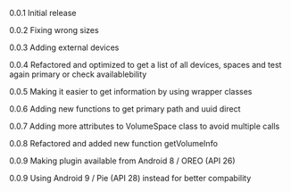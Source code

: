 0.0.1
Initial release

0.0.2
Fixing wrong sizes

0.0.3
Adding external devices

0.0.4
Refactored and optimized to get a list of all devices, spaces and test again primary or check availablebility

0.0.5
Making it easier to get information by using wrapper classes

0.0.6
Adding new functions to get primary path and uuid direct

0.0.7
Adding more attributes to VolumeSpace class to avoid multiple calls

0.0.8
Refactored and added new function getVolumeInfo

0.0.9
Making plugin available from Android 8 / OREO (API 26)

0.0.9
Using Android 9 / Pie (API 28) instead for better compability 